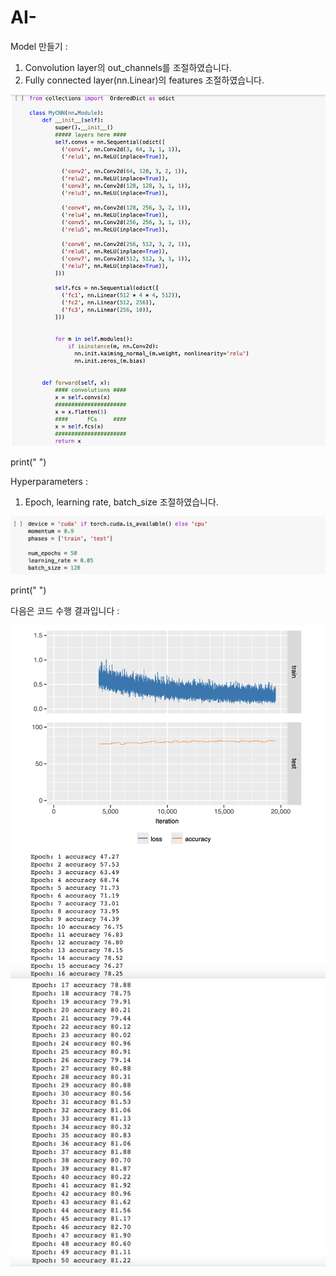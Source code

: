 # AI-

Model 만들기 : 
1. Convolution layer의 out_channels를 조절하였습니다.
2. Fully connected layer(nn.Linear)의 features 조절하였습니다.

![code_1](code_1.png)

print(" ")

Hyperparameters : 
1. Epoch, learning rate, batch_size 조절하였습니다.

![code_2](code_2.png)

print(" ")

다음은 코드 수행 결과입니다 :

![result_1](result_1.png)
![result_2](result_2.png)
